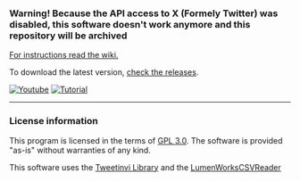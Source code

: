 ### Warning! Because the API access to X (Formely Twitter) was disabled, this software doesn't work anymore and this repository will be archived

[For instructions read the wiki.](https://github.com/fellipec/YuriTweetDeleter/wiki)

To download the latest version, [check the releases](https://github.com/fellipec/YuriTweetDeleter/releases).

[![Youtube](https://www.youtube.com/yt/img/logo_1x.png)](https://www.youtube.com/watch?v=YV0OdgZf8lM)
[![Tutorial](https://i.imgur.com/zuNMjEL.png)](https://www.youtube.com/watch?v=YV0OdgZf8lM)

***

### License information

This program is licensed in the terms of [GPL 3.0](https://www.gnu.org/licenses/gpl-3.0.en.html). The software is provided "as-is" without warranties of any kind.

This software uses the [Tweetinvi Library](https://github.com/linvi/tweetinvi) and the [LumenWorksCSVReader](https://github.com/phatcher/CsvReader)
